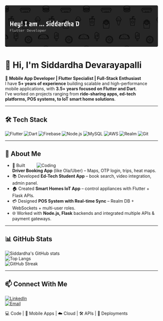 <!-- Banner (replace link with your own banner image) -->
![Flutter Developer Banner](https://raw.githubusercontent.com/SiddardhaD/SiddardhaD/refs/heads/main/assets/github-header-banner.png)

# 👋 Hi, I'm Siddardha Devarayapalli  

🚀 **Mobile App Developer | Flutter Specialist | Full-Stack Enthusiast**  
I have **5+ years of experience** building scalable and high-performance mobile applications, with **3.5+ years focused on Flutter and Dart**.  
I’ve worked on projects ranging from **ride-sharing apps, ed-tech platforms, POS systems, to IoT smart home solutions**.  

---

## 🛠️ Tech Stack  

![Flutter](https://img.shields.io/badge/Flutter-02569B?style=for-the-badge&logo=flutter&logoColor=white)   ![Dart](https://img.shields.io/badge/Dart-0175C2?style=for-the-badge&logo=dart&logoColor=white)   ![Firebase](https://img.shields.io/badge/Firebase-FFCA28?style=for-the-badge&logo=firebase&logoColor=black)   ![Node.js](https://img.shields.io/badge/Node.js-339933?style=for-the-badge&logo=node.js&logoColor=white)   ![MySQL](https://img.shields.io/badge/MySQL-4479A1?style=for-the-badge&logo=mysql&logoColor=white)   ![AWS](https://img.shields.io/badge/AWS-232F3E?style=for-the-badge&logo=amazonaws&logoColor=white)   ![Realm](https://img.shields.io/badge/Realm-39477F?style=for-the-badge&logo=realm&logoColor=white)   ![Git](https://img.shields.io/badge/Git-F05032?style=for-the-badge&logo=git&logoColor=white)  

---

## 🤖 About Me  

<img align="right" alt="Coding" width="400" src="https://raw.githubusercontent.com/abhisheknaiidu/abhisheknaiidu/master/code.gif" />

- 🚖 Built **Driver Booking App** (like Ola/Uber) – Maps, OTP login, trips, heat maps.  
- 📚 Developed **Ed-Tech Student App** – book search, video integration, admin panel.  
- 🏠 Created **Smart Homes IoT App** – control appliances with Flutter + Flask APIs.  
- 💳 Designed **POS System with Real-time Sync** – Realm DB + WebSockets + multi-user roles.  
- 🌐 Worked with **Node.js, Flask** backends and integrated multiple APIs & payment gateways.  

---

## 📊 GitHub Stats  

![Siddardha's GitHub stats](https://github-readme-stats.vercel.app/api?username=SiddardhaD&show_icons=true&theme=tokyonight)  
![Top Langs](https://github-readme-stats.vercel.app/api/top-langs/?username=SiddardhaD&layout=compact&theme=tokyonight)  
![GitHub Streak](https://github-readme-streak-stats.herokuapp.com/?user=SiddardhaD&theme=tokyonight)  


---

## 📫 Connect With Me  

[![LinkedIn](https://img.shields.io/badge/LinkedIn-0A66C2?style=for-the-badge&logo=linkedin&logoColor=white)](https://www.linkedin.com/in/siddardha-devarayapalli-80359122a/)  
[![Email](https://img.shields.io/badge/Email-D14836?style=for-the-badge&logo=gmail&logoColor=white)](mailto:siddardhadevarayapalli@gmail.com)  

💻 Code | 📱 Mobile Apps | ☁️ Cloud | 🛠️ APIs | 🚀 Deployments  
